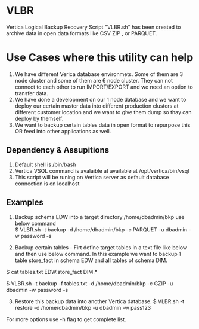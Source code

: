 # VLBR
Vertica Logical Backup Recovery Script "VLBR.sh" has been created to archive data in open data formats like CSV ZIP , or PARQUET. 

# Use Cases where this utility can help
1) We have different Verica database environmets. Some of them are 3 node cluster and some of them are 6 node cluster. They can not connect to each other to run IMPORT/EXPORT and we need an option to transfer data.
2) We have done a development on our 1 node database and we want to deploy our certain master data into different production clusters at different customer location and we want to give them dump so thay can deploy by themself. 
3) We want to backup certain tables data in open format to repurpose this OR feed into other applications as well. 


## Dependency & Assupitions 

1) Default shell is /bin/bash
2) Vertica VSQL command is avalaible at available at /opt/vertica/bin/vsql
3) This script will be runing on Vertica server as default database connection is on localhost 

## Examples 

1) Backup schema EDW into a target directory /home/dbadmin/bkp use below command  
$ VLBR.sh -t backup  -d /home/dbadmin/bkp -c PARQUET -u dbadmin -w password -s 

2) Backup certain tables - Firt define target tables in a text file like below and then use below command. In this example we want to backup 1 table store_fact in schema EDW and all tables of schema DIM.  

$ cat tables.txt
EDW.store_fact
DIM.*

$ VLBR.sh -t backup  -f tables.txt -d /home/dbadmin/bkp -c GZIP -u dbadmin -w password -s 

3) Restore this backup data into another Vertica database. 
$ VLBR.sh -t restore -d /home/dbadmin/bkp -u dbadmin -w pass123

For more options use -h flag to get complete list.
